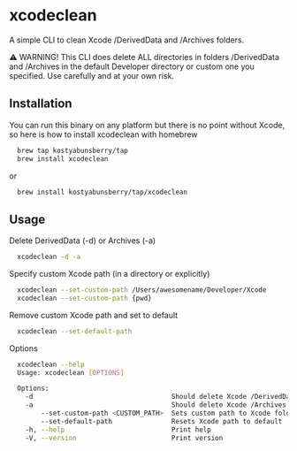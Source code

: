 
# xcodeclean

A simple CLI to clean Xcode /DerivedData and /Archives folders.

⚠️ WARNING! This CLI does delete ALL directories in folders /DerivedData and /Archives in the default Developer directory or custom one you specified. Use carefully and at your own risk.




## Installation

You can run this binary on any platform but there is no point without Xcode, so here is how to install xcodeclean with homebrew

```bash
  brew tap kostyabunsberry/tap
  brew install xcodeclean
```

or

```bash
  brew install kostyabunsberry/tap/xcodeclean
```
    
## Usage
Delete DerivedData (-d) or Archives (-a)
```bash
  xcodeclean -d -a
```
Specify custom Xcode path (in a directory or explicitly)
```bash
  xcodeclean --set-custom-path /Users/awesomename/Developer/Xcode
  xcodeclean --set-custom-path {pwd}
```
Remove custom Xcode path and set to default
```bash
  xcodeclean --set-default-path
```
Options
```bash
  xcodeclean --help
  Usage: xcodeclean [OPTIONS]

  Options:
    -d                                   Should delete Xcode /DerivedData contents
    -a                                   Should delete Xcode /Archives contents
        --set-custom-path <CUSTOM_PATH>  Sets custom path to Xcode folder (saves between sessions), use pwd in your Xcode folder to set this argument
        --set-default-path               Resets Xcode path to default
    -h, --help                           Print help
    -V, --version                        Print version                     Print version
```

